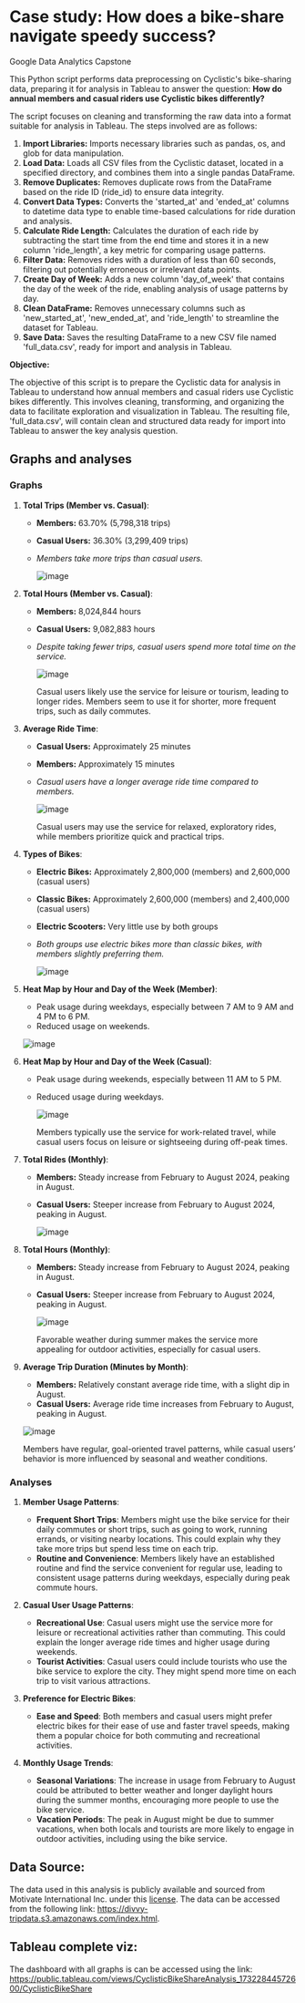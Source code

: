 # Case study: How does a bike-share navigate speedy success?
Google Data Analytics Capstone

This Python script performs data preprocessing on Cyclistic's bike-sharing data, preparing it for analysis in Tableau to answer the question: **How do annual members and casual riders use Cyclistic bikes differently?**

The script focuses on cleaning and transforming the raw data into a format suitable for analysis in Tableau. The steps involved are as follows:

1. **Import Libraries:** Imports necessary libraries such as pandas, os, and glob for data manipulation.
2. **Load Data:** Loads all CSV files from the Cyclistic dataset, located in a specified directory, and combines them into a single pandas DataFrame.
3. **Remove Duplicates:** Removes duplicate rows from the DataFrame based on the ride ID (ride_id) to ensure data integrity.
4. **Convert Data Types:** Converts the 'started_at' and 'ended_at' columns to datetime data type to enable time-based calculations for ride duration and analysis.
5. **Calculate Ride Length:** Calculates the duration of each ride by subtracting the start time from the end time and stores it in a new column 'ride_length', a key metric for comparing usage patterns.
6. **Filter Data:** Removes rides with a duration of less than 60 seconds, filtering out potentially erroneous or irrelevant data points.
7. **Create Day of Week:** Adds a new column 'day_of_week' that contains the day of the week of the ride, enabling analysis of usage patterns by day.
8. **Clean DataFrame:** Removes unnecessary columns such as 'new_started_at', 'new_ended_at', and 'ride_length' to streamline the dataset for Tableau.
9. **Save Data:** Saves the resulting DataFrame to a new CSV file named 'full_data.csv', ready for import and analysis in Tableau.


**Objective:**

The objective of this script is to prepare the Cyclistic data for analysis in Tableau to understand how annual members and casual riders use Cyclistic bikes differently. This involves cleaning, transforming, and organizing the data to facilitate exploration and visualization in Tableau. The resulting file, 'full_data.csv', will contain clean and structured data ready for import into Tableau to answer the key analysis question.


## Graphs and analyses
### Graphs
1. **Total Trips (Member vs. Casual)**:
   - **Members:** 63.70% (5,798,318 trips)
   - **Casual Users:** 36.30% (3,299,409 trips)
   - *Members take more trips than casual users.*
   
     ![image](https://github.com/user-attachments/assets/b0c1df96-69d7-4f5e-8918-c447987a3858)


2. **Total Hours (Member vs. Casual)**:
   - **Members:** 8,024,844 hours
   - **Casual Users:** 9,082,883 hours
   - *Despite taking fewer trips, casual users spend more total time on the service.*
  
     ![image](https://github.com/user-attachments/assets/6748fde9-a1e9-4933-b94a-89b669de947b)

      Casual users likely use the service for leisure or tourism, leading to longer rides. Members seem to use it for shorter, more frequent trips, such as daily commutes.



3. **Average Ride Time**:
   - **Casual Users:** Approximately 25 minutes
   - **Members:** Approximately 15 minutes
   - *Casual users have a longer average ride time compared to members.*
   
     ![image](https://github.com/user-attachments/assets/d419a802-97cb-40e7-8637-4c4f7285acbf)

     Casual users may use the service for relaxed, exploratory rides, while members prioritize quick and practical trips.



4. **Types of Bikes**:
   - **Electric Bikes:** Approximately 2,800,000 (members) and 2,600,000 (casual users)
   - **Classic Bikes:** Approximately 2,600,000 (members) and 2,400,000 (casual users)
   - **Electric Scooters:** Very little use by both groups
   - *Both groups use electric bikes more than classic bikes, with members slightly preferring them.*
   
     ![image](https://github.com/user-attachments/assets/8ea16913-8873-48bd-a50f-5e27c809c0cd)


5. **Heat Map by Hour and Day of the Week (Member)**:
   - Peak usage during weekdays, especially between 7 AM to 9 AM and 4 PM to 6 PM.
   - Reduced usage on weekends.
   
    ![image](https://github.com/user-attachments/assets/d543b106-1ae7-462e-b8d5-ef124c24ddc1)


6. **Heat Map by Hour and Day of the Week (Casual)**:
   - Peak usage during weekends, especially between 11 AM to 5 PM.
   - Reduced usage during weekdays.
   
     ![image](https://github.com/user-attachments/assets/4a6c95b1-ab73-4d5d-b9d5-50bdaf3ae375)

     Members typically use the service for work-related travel, while casual users focus on leisure or sightseeing during off-peak times.

7. **Total Rides (Monthly)**:
   - **Members:** Steady increase from February to August 2024, peaking in August.
   - **Casual Users:** Steeper increase from February to August 2024, peaking in August.
   
     ![image](https://github.com/user-attachments/assets/a1389938-e2ca-4a69-868f-9251f173b45d)


8. **Total Hours (Monthly)**:
   - **Members:** Steady increase from February to August 2024, peaking in August.
   - **Casual Users:** Steeper increase from February to August 2024, peaking in August.
   
     ![image](https://github.com/user-attachments/assets/13e5d547-8e1c-4e35-8032-70c4bcb2e9d5)

     Favorable weather during summer makes the service more appealing for outdoor activities, especially for casual users.

9. **Average Trip Duration (Minutes by Month)**:
   - **Members:** Relatively constant average ride time, with a slight dip in August.
   - **Casual Users:** Average ride time increases from February to August, peaking in August.
   
    ![image](https://github.com/user-attachments/assets/34ebb2b2-f7c7-49a4-bb09-5418be5dc1b2)
   
    Members have regular, goal-oriented travel patterns, while casual users’ behavior is more influenced by seasonal and weather conditions.


### Analyses
1. **Member Usage Patterns**:
   - **Frequent Short Trips**: Members might use the bike service for their daily commutes or short trips, such as going to work, running errands, or visiting nearby locations. This could explain why they take more trips but spend less time on each trip.
   - **Routine and Convenience**: Members likely have an established routine and find the service convenient for regular use, leading to consistent usage patterns during weekdays, especially during peak commute hours.

2. **Casual User Usage Patterns**:
   - **Recreational Use**: Casual users might use the service more for leisure or recreational activities rather than commuting. This could explain the longer average ride times and higher usage during weekends.
   - **Tourist Activities**: Casual users could include tourists who use the bike service to explore the city. They might spend more time on each trip to visit various attractions.

3. **Preference for Electric Bikes**:
   - **Ease and Speed**: Both members and casual users might prefer electric bikes for their ease of use and faster travel speeds, making them a popular choice for both commuting and recreational activities.

4. **Monthly Usage Trends**:
   - **Seasonal Variations**: The increase in usage from February to August could be attributed to better weather and longer daylight hours during the summer months, encouraging more people to use the bike service.
   - **Vacation Periods**: The peak in August might be due to summer vacations, when both locals and tourists are more likely to engage in outdoor activities, including using the bike service.


## Data Source:

The data used in this analysis is publicly available and sourced from Motivate International Inc. under this [license](https://ride.divvybikes.com/data-license-agreement). The data can be accessed from the following link:  https://divvy-tripdata.s3.amazonaws.com/index.html.


## Tableau complete viz:

The dashboard with all graphs is can be accessed using the link: https://public.tableau.com/views/CyclisticBikeShareAnalysis_17322844572600/CyclisticBikeShare
